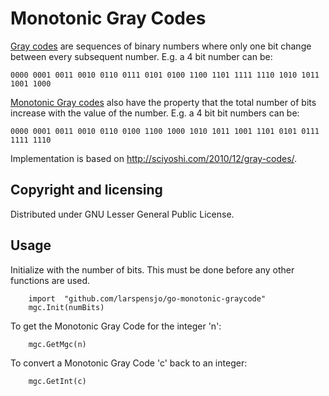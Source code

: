 Monotonic Gray Codes
====================
[Gray codes](http://en.wikipedia.org/wiki/Gray_code) are sequences of binary numbers where only one bit change between every subsequent number. E.g. a 4 bit number can be:
```
0000 0001 0011 0010 0110 0111 0101 0100 1100 1101 1111 1110 1010 1011 1001 1000
```
[Monotonic Gray codes](http://en.wikipedia.org/wiki/Gray_code#Monotonic_Gray_codes) also have the
property that the total number of bits increase with the value of the number. E.g. a 4 bit bit numbers
can be:
```
0000 0001 0011 0010 0110 0100 1100 1000 1010 1011 1001 1101 0101 0111 1111 1110
```
Implementation is based on http://sciyoshi.com/2010/12/gray-codes/.

## Copyright and licensing
Distributed under GNU Lesser General Public License.

## Usage
Initialize with the number of bits. This must be done before any other functions are used.
```
	import 	"github.com/larspensjo/go-monotonic-graycode"
	mgc.Init(numBits)
```
To get the Monotonic Gray Code for the integer 'n':
```
	mgc.GetMgc(n)
```
To convert a Monotonic Gray Code 'c' back to an integer:
```
	mgc.GetInt(c)
```
